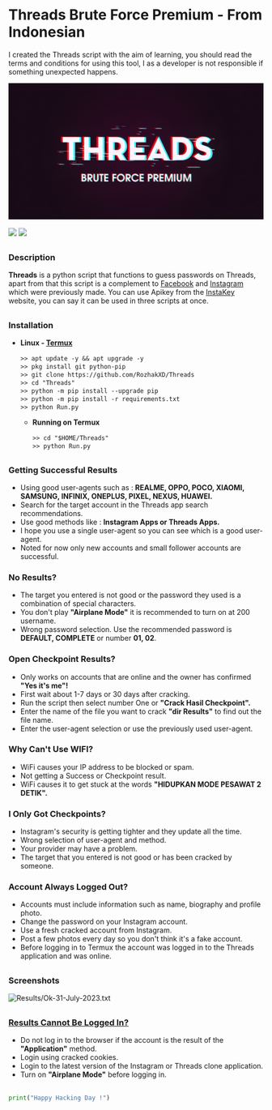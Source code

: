 # Threads Brute Force Premium - From Indonesian
I created the Threads script with the aim of learning, you should read the terms and conditions for using this tool, I as a developer is not responsible if something unexpected happens.
<p align="left"><img src="Data/Threads.jpg"/></p>

<p align="left">
  <img src="https://img.shields.io/badge/Author-Rozhak-blue?style=flat-square">
  <img src="https://img.shields.io/badge/Written%20In-Python-yellow?style=flat-square">
</p>

##

### Description
**Threads** is a python script that functions to guess passwords on Threads, apart from that this script is a complement to [Facebook](https://github.com/RozhakXD/Facemash) and [Instagram](https://github.com/RozhakXD/Premium) which were previously made. You can use Apikey from the [InstaKey](https://instakey.rozhak.xyz/register/) website, you can say it can be used in three scripts at once.

##
  
### Installation

- **Linux - [Termux](https://f-droid.org/repo/com.termux_118.apk)**

  ```
  >> apt update -y && apt upgrade -y
  >> pkg install git python-pip 
  >> git clone https://github.com/RozhakXD/Threads
  >> cd "Threads"
  >> python -m pip install --upgrade pip
  >> python -m pip install -r requirements.txt
  >> python Run.py
  ```
  - **Running on Termux**
  
    ```
    >> cd "$HOME/Threads"
    >> python Run.py
    ```

##

### Getting Successful Results

- Using good user-agents such as : **REALME, OPPO, POCO, XIAOMI, SAMSUNG, INFINIX, ONEPLUS, PIXEL, NEXUS, HUAWEI.**
- Search for the target account in the Threads app search recommendations.
- Use good methods like : **Instagram Apps or Threads Apps.**
- I hope you use a single user-agent so you can see which is a good user-agent.
- Noted for now only new accounts and small follower accounts are successful.

### No Results?

- The target you entered is not good or the password they used is a combination of special characters.
- You don't play **"Airplane Mode"** it is recommended to turn on at 200 username.
- Wrong password selection. Use the recommended password is **DEFAULT, COMPLETE** or number **01, 02**.

### Open Checkpoint Results?

- Only works on accounts that are online and the owner has confirmed **"Yes it's me"!**
- First wait about 1-7 days or 30 days after cracking.
- Run the script then select number One or **"Crack Hasil Checkpoint".**
- Enter the name of the file you want to crack **"dir Results"** to find out the file name.
- Enter the user-agent selection or use the previously used user-agent.

### Why Can't Use WIFI?

- WiFi causes your IP address to be blocked or spam.
- Not getting a Success or Checkpoint result.
- WiFi causes it to get stuck at the words **"HIDUPKAN MODE PESAWAT 2 DETIK".**

### I Only Got Checkpoints?

- Instagram's security is getting tighter and they update all the time.
- Wrong selection of user-agent and method.
- Your provider may have a problem.
- The target that you entered is not good or has been cracked by someone.

### Account Always Logged Out?

- Accounts must include information such as name, biography and profile photo.
- Change the password on your Instagram account.
- Use a fresh cracked account from Instagram.
- Post a few photos every day so you don't think it's a fake account.
- Before logging in to Termux the account was logged in to the Threads application and was online.

##

### Screenshots

![Results/Ok-31-July-2023.txt](https://github.com/RozhakXD/Threads/blob/main/Data/Ok-31-July-2023.png)

##

### [Results Cannot Be Logged In?](https://drive.google.com/file/d/10kp-862cR3HOuvWRqGx--ZM-Wg-0IG4d/view?usp=drive_link)

- Do not log in to the browser if the account is the result of the **"Application"** method.
- Login using cracked cookies.
- Login to the latest version of the Instagram or Threads clone application.
- Turn on **"Airplane Mode"** before logging in.

##

~~~python
print("Happy Hacking Day !")
~~~
